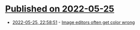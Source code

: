# [Published on 2022-05-25](index.md)

* [2022-05-25, 22:58:51](https://news.ycombinator.com/item?id=31511928) - [Image editors often get color wrong](https://papaya.io/blog/perceptual-blending)

